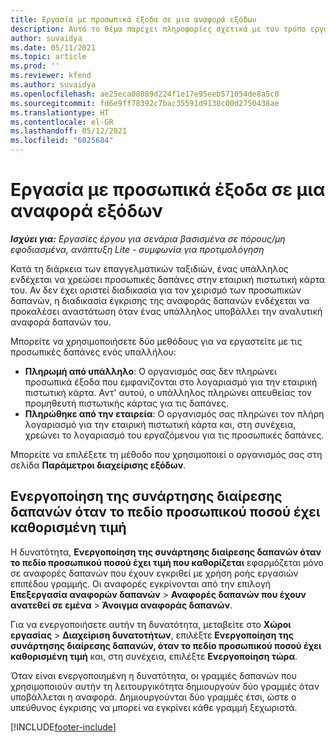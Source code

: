 ```yaml
---
title: Εργασία με προσωπικά έξοδα σε μια αναφορά εξόδων
description: Αυτό το θέμα παρέχει πληροφορίες σχετικά με τον τρόπο εργασίας με προσωπικές δαπάνες που προκύπτουν από τους υπαλλήλους ενώ ταξιδεύουν για επαγγελματικούς σκοπούς.
author: suvaidya
ms.date: 05/11/2021
ms.topic: article
ms.prod: ''
ms.reviewer: kfend
ms.author: suvaidya
ms.openlocfilehash: ae25eca08089d224f1e17e95eeb571054de8a5c0
ms.sourcegitcommit: fd6e9ff78392c7bac35591d9130c00d2750438ae
ms.translationtype: HT
ms.contentlocale: el-GR
ms.lasthandoff: 05/12/2021
ms.locfileid: "6025684"
---
```

# <a name="work-with-personal-expenses-on-an-expense-report"></a>Εργασία με προσωπικά έξοδα σε μια αναφορά εξόδων

_**Ισχύει για:** Εργασίες έργου για σενάρια βασισμένα σε πόρους/μη εφοδιασμένα, ανάπτυξη Lite - συμφωνία για προτιμολόγηση_

Κατά τη διάρκεια των επαγγελματικών ταξιδιών, ένας υπάλληλος ενδέχεται να χρεώσει προσωπικές δαπάνες στην εταιρική πιστωτική κάρτα του. Αν δεν έχει οριστεί διαδικασία για τον χειρισμό των προσωπικών δαπανών, η διαδικασία έγκρισης της αναφοράς δαπανών ενδέχεται να προκαλέσει αναστάτωση όταν ένας υπάλληλος υποβάλλει την αναλυτική αναφορά δαπανών του.

Μπορείτε να χρησιμοποιήσετε δύο μεθόδους για να εργαστείτε με τις προσωπικές δαπάνες ενός υπαλλήλου:

  - **Πληρωμή από υπάλληλο**: Ο οργανισμός σας δεν πληρώνει προσωπικά έξοδα που εμφανίζονται στο λογαριασμό για την εταιρική πιστωτική κάρτα. Αντ' αυτού, ο υπάλληλος πληρώνει απευθείας τον προμηθευτή πιστωτικής κάρτας για τις δαπάνες. 
  - **Πληρώθηκε από την εταιρεία**: Ο οργανισμός σας πληρώνει τον πλήρη λογαριασμό για την εταιρική πιστωτική κάρτα και, στη συνέχεια, χρεώνει το λογαριασμό του εργαζόμενου για τις προσωπικές δαπάνες.

Μπορείτε να επιλέξετε τη μέθοδο που χρησιμοποιεί ο οργανισμός σας στη σελίδα **Παράμετροι διαχείρισης εξόδων**.


## <a name="enable-split-expense-function-when-personal-amount-field-has-value-defined"></a>Ενεργοποίηση της συνάρτησης διαίρεσης δαπανών όταν το πεδίο προσωπικού ποσού έχει καθορισμένη τιμή

Η δυνατότητα, **Ενεργοποίηση της συνάρτησης διαίρεσης δαπανών όταν το πεδίο προσωπικού ποσού έχει τιμή που καθορίζεται** εφαρμόζεται μόνο σε αναφορές δαπανών που έχουν εγκριθεί με χρήση ροής εργασιών επιπέδου γραμμής. Οι αναφορές εγκρίνονται από την επιλογή **Επεξεργασία αναφορών δαπανών** > **Αναφορές δαπανών που έχουν ανατεθεί σε εμένα** > **Άνοιγμα αναφοράς δαπανών**. 

Για να ενεργοποιήσετε αυτήν τη δυνατότητα, μεταβείτε στο **Χώροι εργασίας** > **Διαχείριση δυνατοτήτων**, επιλέξτε **Ενεργοποίηση της συνάρτησης διαίρεσης δαπανών, όταν το πεδίο προσωπικού ποσού έχει καθορισμένη τιμή** και, στη συνέχεια, επιλέξτε **Ενεργοποίηση τώρα**. 

Όταν είναι ενεργοποιημένη η δυνατότητα, οι γραμμές δαπανών που χρησιμοποιούν αυτήν τη λειτουργικότητα δημιουργούν δύο γραμμές όταν υποβάλλεται η αναφορά. Δημιουργούνται δύο γραμμές έτσι, ώστε ο υπεύθυνος έγκρισης να μπορεί να εγκρίνει κάθε γραμμή ξεχωριστά.


[!INCLUDE[footer-include](../includes/footer-banner.md)]
